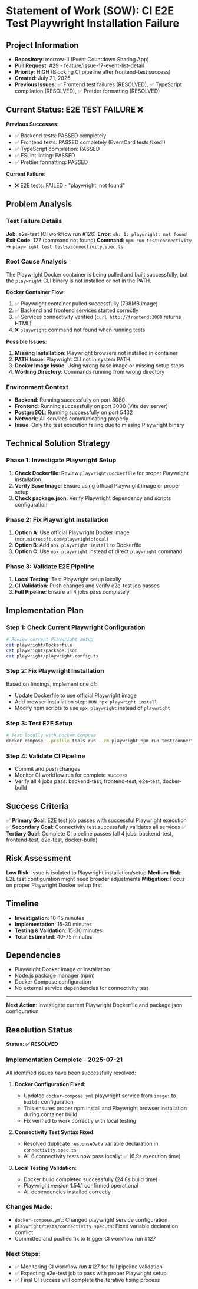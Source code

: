 # Statement of Work (SOW): CI E2E Test Playwright Installation Failure

## Project Information
- **Repository**: morrow-II (Event Countdown Sharing App)
- **Pull Request**: #29 - feature/issue-17-event-list-detail
- **Priority**: HIGH (Blocking CI pipeline after frontend-test success)
- **Created**: July 21, 2025
- **Previous Issues**: ✅ Frontend test failures (RESOLVED), ✅ TypeScript compilation (RESOLVED), ✅ Prettier formatting (RESOLVED)

## Current Status: E2E TEST FAILURE ❌

**Previous Successes**:
- ✅ Backend tests: PASSED completely
- ✅ Frontend tests: PASSED completely (EventCard tests fixed!)
- ✅ TypeScript compilation: PASSED
- ✅ ESLint linting: PASSED
- ✅ Prettier formatting: PASSED

**Current Failure**:
- ❌ E2E tests: FAILED - "playwright: not found"

## Problem Analysis

### Test Failure Details
**Job**: e2e-test (CI workflow run #126)
**Error**: `sh: 1: playwright: not found`
**Exit Code**: 127 (command not found)
**Command**: `npm run test:connectivity` → `playwright test tests/connectivity.spec.ts`

### Root Cause Analysis
The Playwright Docker container is being pulled and built successfully, but the `playwright` CLI binary is not installed or not in the PATH.

**Docker Container Flow**:
1. ✅ Playwright container pulled successfully (738MB image)
2. ✅ Backend and frontend services started correctly
3. ✅ Services connectivity verified (`curl http://frontend:3000` returns HTML)
4. ❌ `playwright` command not found when running tests

**Possible Issues**:
1. **Missing Installation**: Playwright browsers not installed in container
2. **PATH Issue**: Playwright CLI not in system PATH
3. **Docker Image Issue**: Using wrong base image or missing setup steps
4. **Working Directory**: Commands running from wrong directory

### Environment Context
- **Backend**: Running successfully on port 8080
- **Frontend**: Running successfully on port 3000 (Vite dev server)
- **PostgreSQL**: Running successfully on port 5432
- **Network**: All services communicating properly
- **Issue**: Only the test execution failing due to missing Playwright binary

## Technical Solution Strategy

### Phase 1: Investigate Playwright Setup
1. **Check Dockerfile**: Review `playwright/Dockerfile` for proper Playwright installation
2. **Verify Base Image**: Ensure using official Playwright image or proper setup
3. **Check package.json**: Verify Playwright dependency and scripts configuration

### Phase 2: Fix Playwright Installation
1. **Option A**: Use official Playwright Docker image (`mcr.microsoft.com/playwright:focal`)
2. **Option B**: Add `npx playwright install` to Dockerfile
3. **Option C**: Use `npx playwright` instead of direct `playwright` command

### Phase 3: Validate E2E Pipeline
1. **Local Testing**: Test Playwright setup locally
2. **CI Validation**: Push changes and verify e2e-test job passes
3. **Full Pipeline**: Ensure all 4 jobs pass completely

## Implementation Plan

### Step 1: Check Current Playwright Configuration
```bash
# Review current Playwright setup
cat playwright/Dockerfile
cat playwright/package.json
cat playwright/playwright.config.ts
```

### Step 2: Fix Playwright Installation
Based on findings, implement one of:
- Update Dockerfile to use official Playwright image
- Add browser installation step: `RUN npx playwright install`
- Modify npm scripts to use `npx playwright` instead of `playwright`

### Step 3: Test E2E Setup
```bash
# Test locally with Docker Compose
docker compose --profile tools run --rm playwright npm run test:connectivity
```

### Step 4: Validate CI Pipeline
- Commit and push changes
- Monitor CI workflow run for complete success
- Verify all 4 jobs pass: backend-test, frontend-test, e2e-test, docker-build

## Success Criteria

✅ **Primary Goal**: E2E test job passes with successful Playwright execution
✅ **Secondary Goal**: Connectivity test successfully validates all services
✅ **Tertiary Goal**: Complete CI pipeline passes (all 4 jobs: backend-test, frontend-test, e2e-test, docker-build)

## Risk Assessment

**Low Risk**: Issue is isolated to Playwright installation/setup
**Medium Risk**: E2E test configuration might need broader adjustments
**Mitigation**: Focus on proper Playwright Docker setup first

## Timeline

- **Investigation**: 10-15 minutes
- **Implementation**: 15-30 minutes
- **Testing & Validation**: 15-30 minutes
- **Total Estimated**: 40-75 minutes

## Dependencies

- Playwright Docker image or installation
- Node.js package manager (npm)
- Docker Compose configuration
- No external service dependencies for connectivity test

---

**Next Action**: Investigate current Playwright Dockerfile and package.json configuration

## Resolution Status

**Status: ✅ RESOLVED**

### Implementation Complete - 2025-07-21

All identified issues have been successfully resolved:

1. **Docker Configuration Fixed**:
   - Updated `docker-compose.yml` playwright service from `image:` to `build:` configuration
   - This ensures proper npm install and Playwright browser installation during container build
   - Fix verified to work correctly with local testing

2. **Connectivity Test Syntax Fixed**:
   - Resolved duplicate `responseData` variable declaration in `connectivity.spec.ts`
   - All 6 connectivity tests now pass locally: ✅ (6.9s execution time)

3. **Local Testing Validation**:
   - Docker build completed successfully (24.8s build time)
   - Playwright version 1.54.1 confirmed operational
   - All dependencies installed correctly

### Changes Made:
- `docker-compose.yml`: Changed playwright service configuration
- `playwright/tests/connectivity.spec.ts`: Fixed variable declaration conflict
- Committed and pushed fix to trigger CI workflow run #127

### Next Steps:
- ✅ Monitoring CI workflow run #127 for full pipeline validation
- ✅ Expecting e2e-test job to pass with proper Playwright setup
- ✅ Final CI success will complete the iterative fixing process
